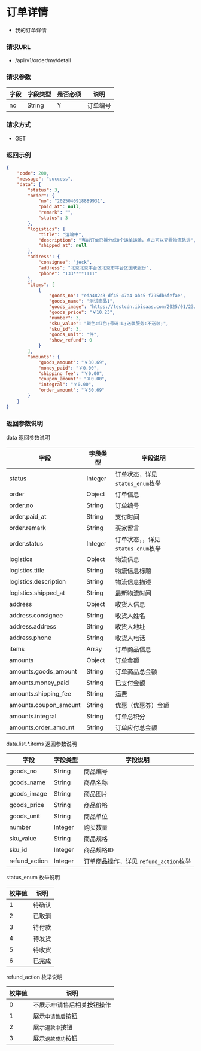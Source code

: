 # 订单详情

* 我的订单详情

### 请求URL

* /api/v1/order/my/detail

### 请求参数

| 字段     | 字段类型   | 是否必须 | 说明   |
|--------|--------|------|------|
| no     | String | Y    | 订单编号 |


### 请求方式
* GET

### 返回示例

```json
{
    "code": 200,
    "message": "success",
    "data": {
        "status": 3,
        "order": {
            "no": "2025040918889931",
            "paid_at": null,
            "remark": "",
            "status": 3
        },
        "logistics": {
            "title": "运输中",
            "description": "当前订单已拆分成0个运单运输，点击可以查看物流轨迹",
            "shipped_at": null
        },
        "address": {
            "consignee": "jeck",
            "address": "北京北京丰台区北京市丰台区国联股份",
            "phone": "133****1111"
        },
        "items": [
            {
                "goods_no": "eda482c3-df45-47a4-abc5-f795db6fefae",
                "goods_name": "测试商品1",
                "goods_image": "https://testcdn.ibisaas.com/2025/01/23/NEF7tKfku7VJd9LQzcJExEdLp3PWpdzHP6yuBF7Q.png",
                "goods_price": "￥10.23",
                "number": 3,
                "sku_value": "颜色:红色;号码:L;送装服务:不送装;",
                "sku_id": 3,
                "goods_unit": "件",
                "show_refund": 0
            }
        ],
        "amounts": {
            "goods_amount": "￥30.69",
            "money_paid": "￥0.00",
            "shipping_fee": "￥0.00",
            "coupon_amount": "￥0.00",
            "integral": "￥0.00",
            "order_amount": "￥30.69"
        }
    }
}
```

### 返回参数说明

data 返回参数说明

| 字段                    | 字段类型    | 字段说明                     |
|-----------------------|---------|--------------------------|
| status                | Integer | 订单状态，详见 `status_enum`枚举  |
| order                 | Object  | 订单信息                     |
| order.no              | String  | 订单编号                     |
| order.paid_at         | String  | 支付时间                     |
| order.remark          | String  | 买家留言                     |
| order.status          | Integer | 订单状态，，详见 `status_enum`枚举 |
| logistics             | Object  | 物流信息                     |
| logistics.title       | String  | 物流信息标题                   |
| logistics.description | String  | 物流信息描述                   |
| logistics.shipped_at  | String  | 最新物流时间                   |
| address               | Object  | 收货人信息                    |
| address.consignee     | String  | 收货人姓名                    |
| address.address       | String  | 收货人地址                    |
| address.phone         | String  | 收货人电话                    |
| items                 | Array   | 订单商品信息                   |
| amounts               | Object  | 订单金额                     |
| amounts.goods_amount  | String  | 订单商品总金额                  |
| amounts.money_paid    | String  | 已支付金额                    |
| amounts.shipping_fee  | String  | 运费                       |
| amounts.coupon_amount | String  | 优惠（优惠券）金额                |
| amounts.integral      | String  | 订单总积分                    |
| amounts.order_amount  | String  | 订单应付总金额                  |


data.list.*.items 返回参数说明

| 字段            | 字段类型    | 字段说明                        |
|---------------|---------|-----------------------------|
| goods_no      | String  | 商品编号                        |
| goods_name    | String  | 商品名称                        |
| goods_image   | String  | 商品图片                        |
| goods_price   | String  | 商品价格                        |
| goods_unit    | String  | 商品单位                        |
| number        | Integer | 购买数量                        |
| sku_value     | String  | 商品规格                        |
| sku_id        | Integer | 商品规格ID                      |
| refund_action | Integer | 订单商品操作，详见 `refund_action`枚举 |


status_enum 枚举说明

| 枚举值 | 说明  |
|-----|-----|
| 1   | 待确认 |
| 2   | 已取消 |
| 3   | 待付款 |
| 4   | 待发货 |
| 5   | 待收货 |
| 6   | 已完成 |

refund_action 枚举说明

| 枚举值 | 说明            |
|-----|---------------|
| 0   | 不展示申请售后相关按钮操作 |
| 1   | 展示`申请售后`按钮    |
| 2   | 展示`退款中`按钮     |
| 3   | 展示`退款成功`按钮    |


